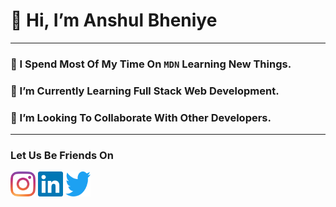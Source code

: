 # 👋 Hi, I’m Anshul Bheniye
---
### 👀 I Spend Most Of My Time On `MDN` Learning New Things.
### 🌱 I’m Currently Learning Full Stack Web Development.
### 💞️ I’m Looking To Collaborate With Other Developers.
---
###     Let Us Be Friends On
<img align="center" src="images/instagram.svg" alt="Anshul Bheniye Instagram" height="40" width="40" /></a>  <a href="https://in.linkedin.com/in/anshul-bheniye" target="blank"><img align="center" src="images/linkedin.svg" alt="Anshul Bheniye LinkedIn" height="40" width="40" /></a>   <a href="https://twitter.com/anshul_bheniye" target="blank"><img align="center" src="images/twitter.svg" alt="Anshul Bheniye Twitter" height="40" width="40" /></a> <a href="https://www.instagram.com/anshul_sensei" target="blank">  
